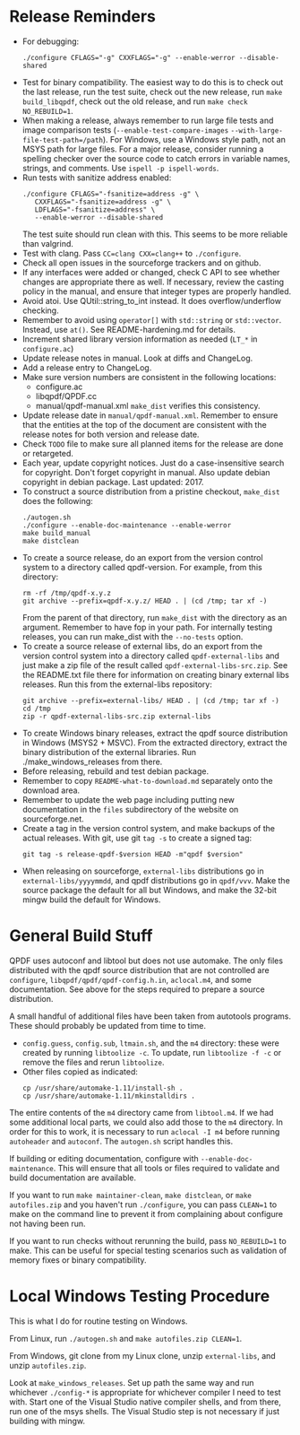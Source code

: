 # Release Reminders

* For debugging:
  ```
  ./configure CFLAGS="-g" CXXFLAGS="-g" --enable-werror --disable-shared
  ```
* Test for binary compatibility. The easiest way to do this is to check out the last release, run the test suite, check out the new release, run `make build_libqpdf`, check out the old release, and run `make check NO_REBUILD=1`.
* When making a release, always remember to run large file tests and image comparison tests (`--enable-test-compare-images` `--with-large-file-test-path=/path`). For Windows, use a Windows style path, not an MSYS path for large files. For a major release, consider running a spelling checker over the source code to catch errors in variable names, strings, and comments. Use `ispell -p ispell-words`.
* Run tests with sanitize address enabled:
  ```
  ./configure CFLAGS="-fsanitize=address -g" \
     CXXFLAGS="-fsanitize=address -g" \
     LDFLAGS="-fsanitize=address" \
     --enable-werror --disable-shared
  ```
  The test suite should run clean with this. This seems to be more reliable than valgrind.
* Test with clang. Pass `CC=clang CXX=clang++` to `./configure`.
* Check all open issues in the sourceforge trackers and on github.
* If any interfaces were added or changed, check C API to see whether changes are appropriate there as well.  If necessary, review the casting policy in the manual, and ensure that integer types are properly handled.
* Avoid atoi. Use QUtil::string_to_int instead. It does overflow/underflow checking.
* Remember to avoid using `operator[]` with `std::string` or `std::vector`. Instead, use `at()`. See README-hardening.md for details.
* Increment shared library version information as needed (`LT_*` in `configure.ac`)
* Update release notes in manual. Look at diffs and ChangeLog.
* Add a release entry to ChangeLog.
* Make sure version numbers are consistent in the following locations:
  * configure.ac
  * libqpdf/QPDF.cc
  * manual/qpdf-manual.xml
  `make_dist` verifies this consistency.
* Update release date in `manual/qpdf-manual.xml`.  Remember to ensure that the entities at the top of the document are consistent with the release notes for both version and release date.
* Check `TODO` file to make sure all planned items for the release are done or retargeted.
* Each year, update copyright notices. Just do a case-insensitive search for copyright. Don't forget copyright in manual. Also update debian copyright in debian package. Last updated: 2017.
* To construct a source distribution from a pristine checkout, `make_dist` does the following:
  ```
  ./autogen.sh
  ./configure --enable-doc-maintenance --enable-werror
  make build_manual
  make distclean
  ```
* To create a source release, do an export from the version control system to a directory called qpdf-version.  For example, from this directory:
  ```
  rm -rf /tmp/qpdf-x.y.z
  git archive --prefix=qpdf-x.y.z/ HEAD . | (cd /tmp; tar xf -)
  ```
  From the parent of that directory, run `make_dist` with the directory as an argument.  Remember to have fop in your path.  For internally testing releases, you can run make_dist with the `--no-tests` option.
* To create a source release of external libs, do an export from the version control system into a directory called `qpdf-external-libs` and just make a zip file of the result called `qpdf-external-libs-src.zip`.  See the README.txt file there for information on creating binary external libs releases. Run this from the external-libs repository:
  ```
  git archive --prefix=external-libs/ HEAD . | (cd /tmp; tar xf -)
  cd /tmp
  zip -r qpdf-external-libs-src.zip external-libs
  ```
* To create Windows binary releases, extract the qpdf source distribution in Windows (MSYS2 + MSVC).  From the extracted directory, extract the binary distribution of the external libraries.  Run ./make_windows_releases from there.
* Before releasing, rebuild and test debian package.
* Remember to copy `README-what-to-download.md` separately onto the download area.
* Remember to update the web page including putting new documentation in the `files` subdirectory of the website on sourceforge.net.
* Create a tag in the version control system, and make backups of the actual releases.  With git, use git `tag -s` to create a signed tag:
  ```
  git tag -s release-qpdf-$version HEAD -m"qpdf $version"
  ```
* When releasing on sourceforge, `external-libs` distributions go in `external-libs/yyyymmdd`, and qpdf distributions go in `qpdf/vvv`. Make the source package the default for all but Windows, and make the 32-bit mingw build the default for Windows.

# General Build Stuff

QPDF uses autoconf and libtool but does not use automake.  The only files distributed with the qpdf source distribution that are not controlled are `configure`, `libqpdf/qpdf/qpdf-config.h.in`, `aclocal.m4`, and some documentation.  See above for the steps required to prepare a source distribution.

A small handful of additional files have been taken from autotools programs.  These should probably be updated from time to time.
* `config.guess`, `config.sub`, `ltmain.sh`, and the `m4` directory: these were created by running `libtoolize -c`.  To update, run `libtoolize -f -c` or remove the files and rerun `libtoolize`.
* Other files copied as indicated:
  ```
  cp /usr/share/automake-1.11/install-sh .
  cp /usr/share/automake-1.11/mkinstalldirs .
  ```

The entire contents of the `m4` directory came from `libtool.m4`.  If we had some additional local parts, we could also add those to the `m4` directory.  In order for this to work, it is necessary to run `aclocal -I m4` before running `autoheader` and `autoconf`. The `autogen.sh` script handles this.

If building or editing documentation, configure with `--enable-doc-maintenance`.  This will ensure that all tools or files required to validate and build documentation are available.

If you want to run `make maintainer-clean`, `make distclean`, or `make autofiles.zip` and you haven't run `./configure`, you can pass `CLEAN=1` to make on the command line to prevent it from complaining about configure not having been run.

If you want to run checks without rerunning the build, pass `NO_REBUILD=1` to make. This can be useful for special testing scenarios such as validation of memory fixes or binary compatibility.

# Local Windows Testing Procedure

This is what I do for routine testing on Windows.

From Linux, run `./autogen.sh` and `make autofiles.zip CLEAN=1`.

From Windows, git clone from my Linux clone, unzip `external-libs`, and unzip `autofiles.zip`.

Look at `make_windows_releases`. Set up path the same way and run whichever `./config-*` is appropriate for whichever compiler I need to test with. Start one of the Visual Studio native compiler shells, and from there, run one of the msys shells. The Visual Studio step is not necessary if just building with mingw.
